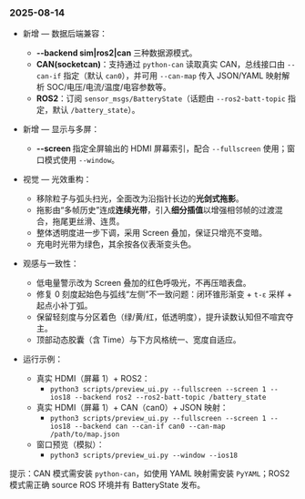 ### 2025-08-14

- 新增 — 数据后端兼容：
  - **--backend sim|ros2|can** 三种数据源模式。
  - **CAN(socketcan)**：支持通过 `python-can` 读取真实 CAN，总线接口由 `--can-if` 指定（默认 `can0`），并可用 `--can-map` 传入 JSON/YAML 映射解析 SOC/电压/电流/温度/电容参数等。
  - **ROS2**：订阅 `sensor_msgs/BatteryState`（话题由 `--ros2-batt-topic` 指定，默认 `/battery_state`）。

- 新增 — 显示与多屏：
  - **--screen <index>** 指定全屏输出的 HDMI 屏幕索引，配合 `--fullscreen` 使用；窗口模式使用 `--window`。

- 视觉 — 光效重构：
  - 移除粒子与弧头扫光，全面改为沿指针长边的**光剑式拖影**。
  - 拖影由“多帧历史”连成**连续光带**，引入**细分插值**以增强相邻帧的过渡混合，拖尾更丝滑、连贯。
  - 整体透明度进一步下调，采用 Screen 叠加，保证只增亮不变暗。
  - 充电时光带为绿色，其余按各仪表渐变头色。

- 观感与一致性：
  - 低电量警示改为 Screen 叠加的红色呼吸光，不再压暗表盘。
  - 修复 0 刻度起始色与弧线“左侧”不一致问题：闭环锥形渐变 + `t-ε` 采样 + 起点小补丁弧。
  - 保留轻刻度与分区着色（绿/黄/红，低透明度），提升读数认知但不喧宾夺主。
  - 顶部动态胶囊（含 Time）与下方风格统一、宽度自适应。

- 运行示例：
  - 真实 HDMI（屏幕 1）+ ROS2：
    - `python3 scripts/preview_ui.py --fullscreen --screen 1 --ios18 --backend ros2 --ros2-batt-topic /battery_state`
  - 真实 HDMI（屏幕 1）+ CAN（can0）+ JSON 映射：
    - `python3 scripts/preview_ui.py --fullscreen --screen 1 --ios18 --backend can --can-if can0 --can-map /path/to/map.json`
  - 窗口预览（模拟）：
    - `python3 scripts/preview_ui.py --window --ios18`

提示：CAN 模式需安装 `python-can`，如使用 YAML 映射需安装 `PyYAML`；ROS2 模式需正确 source ROS 环境并有 BatteryState 发布。



